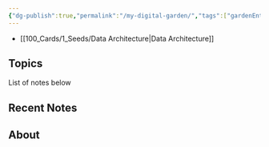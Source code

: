 ```yaml
---
{"dg-publish":true,"permalink":"/my-digital-garden/","tags":["gardenEntry"]}
---
```



- [[100_Cards/1_Seeds/Data Architecture\|Data Architecture]]
## Topics

List of notes below

## Recent Notes

## About